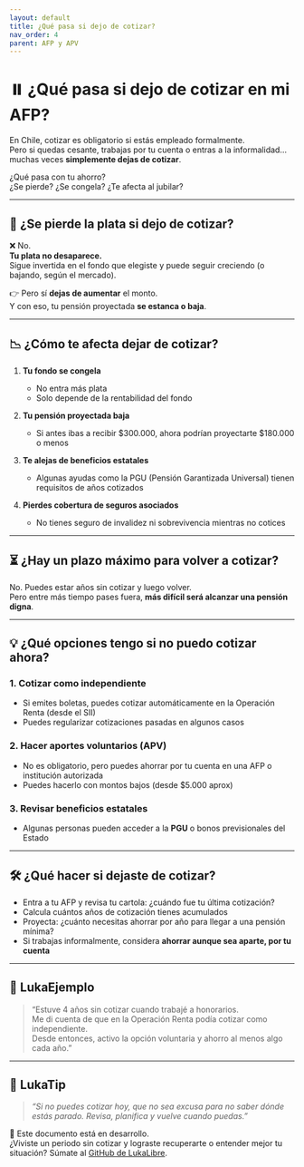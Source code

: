```yaml
---
layout: default
title: ¿Qué pasa si dejo de cotizar?
nav_order: 4
parent: AFP y APV
---
```


# ⏸️ ¿Qué pasa si dejo de cotizar en mi AFP?

En Chile, cotizar es obligatorio si estás empleado formalmente.  
Pero si quedas cesante, trabajas por tu cuenta o entras a la informalidad…  
muchas veces **simplemente dejas de cotizar**.

¿Qué pasa con tu ahorro?  
¿Se pierde? ¿Se congela? ¿Te afecta al jubilar?

---

## 🧠 ¿Se pierde la plata si dejo de cotizar?

❌ No.  
**Tu plata no desaparece.**  
Sigue invertida en el fondo que elegiste y puede seguir creciendo (o bajando, según el mercado).

👉 Pero sí **dejas de aumentar** el monto.  
Y con eso, tu pensión proyectada **se estanca o baja**.

---

## 📉 ¿Cómo te afecta dejar de cotizar?

1. **Tu fondo se congela**
   - No entra más plata
   - Solo depende de la rentabilidad del fondo

2. **Tu pensión proyectada baja**
   - Si antes ibas a recibir $300.000, ahora podrían proyectarte $180.000 o menos

3. **Te alejas de beneficios estatales**
   - Algunas ayudas como la PGU (Pensión Garantizada Universal) tienen requisitos de años cotizados

4. **Pierdes cobertura de seguros asociados**
   - No tienes seguro de invalidez ni sobrevivencia mientras no cotices

---

## ⏳ ¿Hay un plazo máximo para volver a cotizar?

No. Puedes estar años sin cotizar y luego volver.  
Pero entre más tiempo pases fuera, **más difícil será alcanzar una pensión digna**.

---

## 💡 ¿Qué opciones tengo si no puedo cotizar ahora?

### 1. Cotizar como independiente

- Si emites boletas, puedes cotizar automáticamente en la Operación Renta (desde el SII)
- Puedes regularizar cotizaciones pasadas en algunos casos

### 2. Hacer aportes voluntarios (APV)

- No es obligatorio, pero puedes ahorrar por tu cuenta en una AFP o institución autorizada
- Puedes hacerlo con montos bajos (desde $5.000 aprox)

### 3. Revisar beneficios estatales

- Algunas personas pueden acceder a la **PGU** o bonos previsionales del Estado

---

## 🛠️ ¿Qué hacer si dejaste de cotizar?

- Entra a tu AFP y revisa tu cartola: ¿cuándo fue tu última cotización?
- Calcula cuántos años de cotización tienes acumulados
- Proyecta: ¿cuánto necesitas ahorrar por año para llegar a una pensión mínima?
- Si trabajas informalmente, considera **ahorrar aunque sea aparte, por tu cuenta**

---

## 💬 LukaEjemplo

> “Estuve 4 años sin cotizar cuando trabajé a honorarios.  
> Me di cuenta de que en la Operación Renta podía cotizar como independiente.  
> Desde entonces, activo la opción voluntaria y ahorro al menos algo cada año.”

---

## 🧠 LukaTip

> *“Si no puedes cotizar hoy, que no sea excusa para no saber dónde estás parado. Revisa, planifica y vuelve cuando puedas.”*

📌 Este documento está en desarrollo.  
¿Viviste un periodo sin cotizar y lograste recuperarte o entender mejor tu situación? Súmate al [GitHub de LukaLibre](https://github.com/raestrada/lukalibre).
